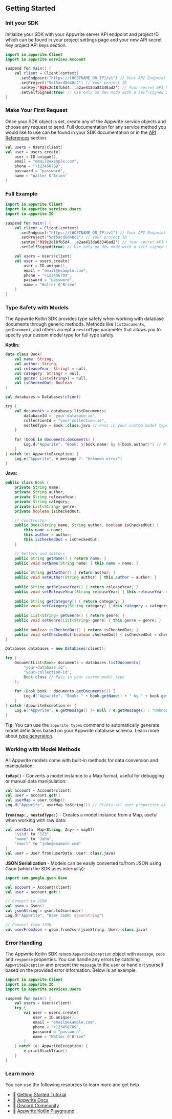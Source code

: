 ## Getting Started

### Init your SDK

Initialize your SDK with your Appwrite server API endpoint and project ID which can be found in your project settings page and your new API secret Key project API keys section.

```kotlin
import io.appwrite.Client
import io.appwrite.services.Account

suspend fun main() {
    val client = Client(context)
      .setEndpoint("https://[HOSTNAME_OR_IP]/v1") // Your API Endpoint
      .setProject("5df5acd0d48c2") // Your project ID
      .setKey('919c2d18fb5d4...a2ae413da83346ad2') // Your secret API key
      .setSelfSigned(true) // Use only on dev mode with a self-signed SSL cert
}
```

### Make Your First Request

Once your SDK object is set, create any of the Appwrite service objects and choose any request to send. Full documentation for any service method you would like to use can be found in your SDK documentation or in the [API References](https://appwrite.io/docs) section.

```kotlin
val users = Users(client)
val user = users.create(
    user = ID.unique(),
    email = "email@example.com",
    phone = "+123456789",
    password = "password",
    name = "Walter O'Brien"
)
```

### Full Example

```kotlin
import io.appwrite.Client
import io.appwrite.services.Users
import io.appwrite.ID

suspend fun main() {
    val client = Client(context)
      .setEndpoint("https://[HOSTNAME_OR_IP]/v1") // Your API Endpoint
      .setProject("5df5acd0d48c2") // Your project ID
      .setKey('919c2d18fb5d4...a2ae413da83346ad2') // Your secret API key
      .setSelfSigned(true) // Use only on dev mode with a self-signed SSL cert

    val users = Users(client)
    val user = users.create(
        user = ID.unique(),
        email = "email@example.com",
        phone = "+123456789",
        password = "password",
        name = "Walter O'Brien"
    )
}
```

### Type Safety with Models

The Appwrite Kotlin SDK provides type safety when working with database documents through generic methods. Methods like `listDocuments`, `getDocument`, and others accept a `nestedType` parameter that allows you to specify your custom model type for full type safety.

**Kotlin:**
```kotlin
data class Book(
    val name: String,
    val author: String,
    val releaseYear: String? = null,
    val category: String? = null,
    val genre: List<String>? = null,
    val isCheckedOut: Boolean
)

val databases = Databases(client)

try {
    val documents = databases.listDocuments(
        databaseId = "your-database-id",
        collectionId = "your-collection-id",
        nestedType = Book::class.java // Pass in your custom model type
    )
    
    for (book in documents.documents) {
        Log.d("Appwrite", "Book: ${book.name} by ${book.author}") // Now you have full type safety
    }
} catch (e: AppwriteException) {
    Log.e("Appwrite", e.message ?: "Unknown error")
}
```

**Java:**
```java
public class Book {
    private String name;
    private String author;
    private String releaseYear;
    private String category;
    private List<String> genre;
    private boolean isCheckedOut;

    // Constructor
    public Book(String name, String author, boolean isCheckedOut) {
        this.name = name;
        this.author = author;
        this.isCheckedOut = isCheckedOut;
    }

    // Getters and setters
    public String getName() { return name; }
    public void setName(String name) { this.name = name; }
    
    public String getAuthor() { return author; }
    public void setAuthor(String author) { this.author = author; }
    
    public String getReleaseYear() { return releaseYear; }
    public void setReleaseYear(String releaseYear) { this.releaseYear = releaseYear; }
    
    public String getCategory() { return category; }
    public void setCategory(String category) { this.category = category; }
    
    public List<String> getGenre() { return genre; }
    public void setGenre(List<String> genre) { this.genre = genre; }
    
    public boolean isCheckedOut() { return isCheckedOut; }
    public void setCheckedOut(boolean checkedOut) { isCheckedOut = checkedOut; }
}

Databases databases = new Databases(client);

try {
    DocumentList<Book> documents = databases.listDocuments(
        "your-database-id",
        "your-collection-id",
        Book.class // Pass in your custom model type
    );
    
    for (Book book : documents.getDocuments()) {
        Log.d("Appwrite", "Book: " + book.getName() + " by " + book.getAuthor()); // Now you have full type safety
    }
} catch (AppwriteException e) {
    Log.e("Appwrite", e.getMessage() != null ? e.getMessage() : "Unknown error");
}
```

**Tip**: You can use the `appwrite types` command to automatically generate model definitions based on your Appwrite database schema. Learn more about [type generation](https://appwrite.io/docs/products/databases/type-generation).

### Working with Model Methods

All Appwrite models come with built-in methods for data conversion and manipulation:

**`toMap()`** - Converts a model instance to a Map format, useful for debugging or manual data manipulation:
```kotlin
val account = Account(client)
val user = account.get()
val userMap = user.toMap()
Log.d("Appwrite", userMap.toString()) // Prints all user properties as a Map
```

**`from(map:, nestedType:)`** - Creates a model instance from a Map, useful when working with raw data:
```kotlin
val userData: Map<String, Any> = mapOf(
    "\$id" to "123",
    "name" to "John",
    "email" to "john@example.com"
)
val user = User.from(userData, User::class.java)
```

**JSON Serialization** - Models can be easily converted to/from JSON using Gson (which the SDK uses internally):
```kotlin
import com.google.gson.Gson

val account = Account(client)
val user = account.get()

// Convert to JSON
val gson = Gson()
val jsonString = gson.toJson(user)
Log.d("Appwrite", "User JSON: $jsonString")

// Convert from JSON
val userFromJson = gson.fromJson(jsonString, User::class.java)
```

### Error Handling

The Appwrite Kotlin SDK raises `AppwriteException` object with `message`, `code` and `response` properties. You can handle any errors by catching `AppwriteException` and present the `message` to the user or handle it yourself based on the provided error information. Below is an example.

```kotlin
import io.appwrite.Client
import io.appwrite.ID
import io.appwrite.services.Users

suspend fun main() {
    val users = Users(client)
    try {
        val user = users.create(
            user = ID.unique(),
            email = "email@example.com",
            phone = "+123456789",
            password = "password",
            name = "Walter O'Brien"
        )
    } catch (e: AppwriteException) {
        e.printStackTrace()
    }
}
```

### Learn more

You can use the following resources to learn more and get help

- 🚀 [Getting Started Tutorial](https://appwrite.io/docs/getting-started-for-server)
- 📜 [Appwrite Docs](https://appwrite.io/docs)
- 💬 [Discord Community](https://appwrite.io/discord)
- 🚂 [Appwrite Kotlin Playground](https://github.com/appwrite/playground-for-kotlin)

